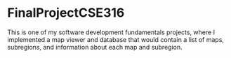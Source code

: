 # FinalProjectCSE316

This is one of my software development fundamentals projects, where I implemented a map viewer and database that would contain a list of maps, subregions, and information about each map and subregion.
